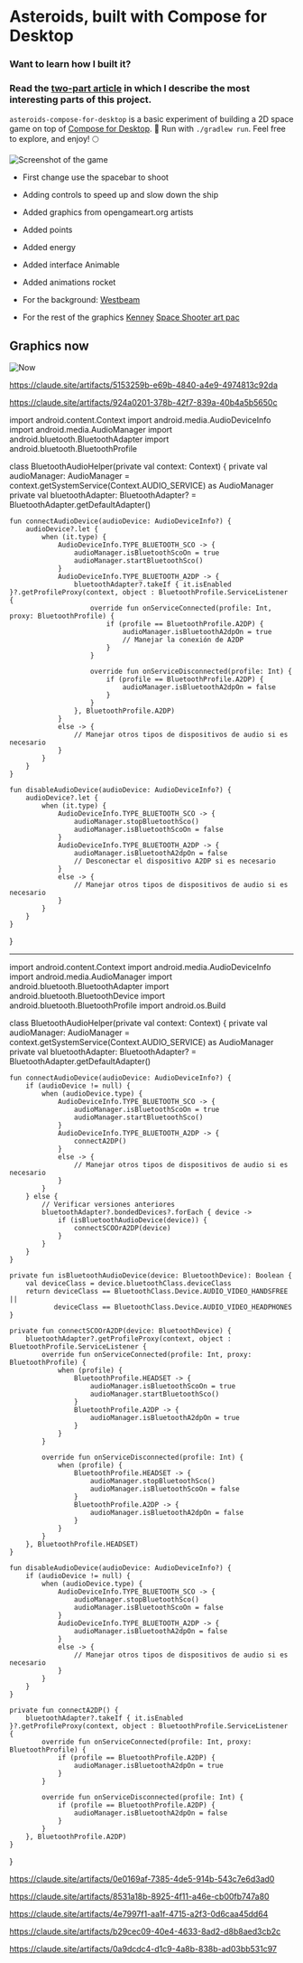 # Asteroids, built with Compose for Desktop

### Want to learn how I built it?
### Read the [two-part article](https://dev.to/kotlin/how-i-built-an-asteroids-game-using-jetpack-compose-for-desktop-309l) in which I describe the most interesting parts of this project.

`asteroids-compose-for-desktop` is a basic experiment of building a 2D space game on top of [Compose for Desktop](https://www.jetbrains.com/lp/compose/). 🚀 Run with `./gradlew run`. Feel free to explore, and enjoy! 🌕

![Screenshot of the game](dev-graphics2.png)

- First change use the spacebar to shoot
- Adding controls to speed up and slow down the ship
- Added graphics from opengameart.org artists
- Added points
- Added energy
- Added interface Animable
- Added animations rocket

- For the background:
[Westbeam](https://opengameart.org/content/space-background-1#:~:text=Author%3A%C2%A0-,Westbeam,-Sunday%2C%20April%2014)

- For the rest of the graphics
[Kenney](  https://opengameart.org/users/kenney)
[Space Shooter art pac](https://opengameart.org/content/space-shooter-redux)
 
 ## Graphics now
 
![Now](https://github.com/PedroGM80/my_asteroids/blob/The_end_/demo.png?raw=true)


https://claude.site/artifacts/5153259b-e69b-4840-a4e9-4974813c92da


https://claude.site/artifacts/924a0201-378b-42f7-839a-40b4a5b5650c





import android.content.Context
import android.media.AudioDeviceInfo
import android.media.AudioManager
import android.bluetooth.BluetoothAdapter
import android.bluetooth.BluetoothProfile

class BluetoothAudioHelper(private val context: Context) {
    private val audioManager: AudioManager = context.getSystemService(Context.AUDIO_SERVICE) as AudioManager
    private val bluetoothAdapter: BluetoothAdapter? = BluetoothAdapter.getDefaultAdapter()

    fun connectAudioDevice(audioDevice: AudioDeviceInfo?) {
        audioDevice?.let {
            when (it.type) {
                AudioDeviceInfo.TYPE_BLUETOOTH_SCO -> {
                    audioManager.isBluetoothScoOn = true
                    audioManager.startBluetoothSco()
                }
                AudioDeviceInfo.TYPE_BLUETOOTH_A2DP -> {
                    bluetoothAdapter?.takeIf { it.isEnabled }?.getProfileProxy(context, object : BluetoothProfile.ServiceListener {
                        override fun onServiceConnected(profile: Int, proxy: BluetoothProfile) {
                            if (profile == BluetoothProfile.A2DP) {
                                audioManager.isBluetoothA2dpOn = true
                                // Manejar la conexión de A2DP
                            }
                        }

                        override fun onServiceDisconnected(profile: Int) {
                            if (profile == BluetoothProfile.A2DP) {
                                audioManager.isBluetoothA2dpOn = false
                            }
                        }
                    }, BluetoothProfile.A2DP)
                }
                else -> {
                    // Manejar otros tipos de dispositivos de audio si es necesario
                }
            }
        }
    }

    fun disableAudioDevice(audioDevice: AudioDeviceInfo?) {
        audioDevice?.let {
            when (it.type) {
                AudioDeviceInfo.TYPE_BLUETOOTH_SCO -> {
                    audioManager.stopBluetoothSco()
                    audioManager.isBluetoothScoOn = false
                }
                AudioDeviceInfo.TYPE_BLUETOOTH_A2DP -> {
                    audioManager.isBluetoothA2dpOn = false
                    // Desconectar el dispositivo A2DP si es necesario
                }
                else -> {
                    // Manejar otros tipos de dispositivos de audio si es necesario
                }
            }
        }
    }
}
_____________________________


import android.content.Context
import android.media.AudioDeviceInfo
import android.media.AudioManager
import android.bluetooth.BluetoothAdapter
import android.bluetooth.BluetoothDevice
import android.bluetooth.BluetoothProfile
import android.os.Build

class BluetoothAudioHelper(private val context: Context) {
    private val audioManager: AudioManager = context.getSystemService(Context.AUDIO_SERVICE) as AudioManager
    private val bluetoothAdapter: BluetoothAdapter? = BluetoothAdapter.getDefaultAdapter()

    fun connectAudioDevice(audioDevice: AudioDeviceInfo?) {
        if (audioDevice != null) {
            when (audioDevice.type) {
                AudioDeviceInfo.TYPE_BLUETOOTH_SCO -> {
                    audioManager.isBluetoothScoOn = true
                    audioManager.startBluetoothSco()
                }
                AudioDeviceInfo.TYPE_BLUETOOTH_A2DP -> {
                    connectA2DP()
                }
                else -> {
                    // Manejar otros tipos de dispositivos de audio si es necesario
                }
            }
        } else {
            // Verificar versiones anteriores
            bluetoothAdapter?.bondedDevices?.forEach { device ->
                if (isBluetoothAudioDevice(device)) {
                    connectSCOOrA2DP(device)
                }
            }
        }
    }

    private fun isBluetoothAudioDevice(device: BluetoothDevice): Boolean {
        val deviceClass = device.bluetoothClass.deviceClass
        return deviceClass == BluetoothClass.Device.AUDIO_VIDEO_HANDSFREE || 
               deviceClass == BluetoothClass.Device.AUDIO_VIDEO_HEADPHONES
    }

    private fun connectSCOOrA2DP(device: BluetoothDevice) {
        bluetoothAdapter?.getProfileProxy(context, object : BluetoothProfile.ServiceListener {
            override fun onServiceConnected(profile: Int, proxy: BluetoothProfile) {
                when (profile) {
                    BluetoothProfile.HEADSET -> {
                        audioManager.isBluetoothScoOn = true
                        audioManager.startBluetoothSco()
                    }
                    BluetoothProfile.A2DP -> {
                        audioManager.isBluetoothA2dpOn = true
                    }
                }
            }

            override fun onServiceDisconnected(profile: Int) {
                when (profile) {
                    BluetoothProfile.HEADSET -> {
                        audioManager.stopBluetoothSco()
                        audioManager.isBluetoothScoOn = false
                    }
                    BluetoothProfile.A2DP -> {
                        audioManager.isBluetoothA2dpOn = false
                    }
                }
            }
        }, BluetoothProfile.HEADSET)
    }

    fun disableAudioDevice(audioDevice: AudioDeviceInfo?) {
        if (audioDevice != null) {
            when (audioDevice.type) {
                AudioDeviceInfo.TYPE_BLUETOOTH_SCO -> {
                    audioManager.stopBluetoothSco()
                    audioManager.isBluetoothScoOn = false
                }
                AudioDeviceInfo.TYPE_BLUETOOTH_A2DP -> {
                    audioManager.isBluetoothA2dpOn = false
                }
                else -> {
                    // Manejar otros tipos de dispositivos de audio si es necesario
                }
            }
        }
    }

    private fun connectA2DP() {
        bluetoothAdapter?.takeIf { it.isEnabled }?.getProfileProxy(context, object : BluetoothProfile.ServiceListener {
            override fun onServiceConnected(profile: Int, proxy: BluetoothProfile) {
                if (profile == BluetoothProfile.A2DP) {
                    audioManager.isBluetoothA2dpOn = true
                }
            }

            override fun onServiceDisconnected(profile: Int) {
                if (profile == BluetoothProfile.A2DP) {
                    audioManager.isBluetoothA2dpOn = false
                }
            }
        }, BluetoothProfile.A2DP)
    }
}


https://claude.site/artifacts/0e0169af-7385-4de5-914b-543c7e6d3ad0

https://claude.site/artifacts/8531a18b-8925-4f11-a46e-cb00fb747a80


https://claude.site/artifacts/4e7997f1-aa1f-4715-a2f3-0d6caa45dd64


https://claude.site/artifacts/b29cec09-40e4-4633-8ad2-d8b8aed3cb2c


https://claude.site/artifacts/0a9dcdc4-d1c9-4a8b-838b-ad03bb531c97
